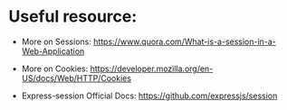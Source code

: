 # Useful resource:

- More on Sessions: https://www.quora.com/What-is-a-session-in-a-Web-Application

- More on Cookies: https://developer.mozilla.org/en-US/docs/Web/HTTP/Cookies

- Express-session Official Docs: https://github.com/expressjs/session